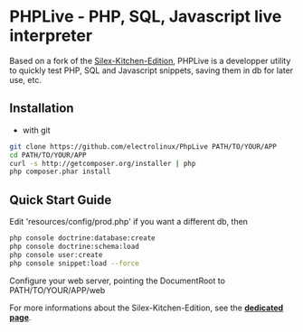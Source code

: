 PHPLive - PHP, SQL, Javascript live interpreter
===============================================

Based on a fork of the [Silex-Kitchen-Edition](http://lyrixx.github.com/Silex-Kitchen-Edition), PHPLive is a developper
utility to quickly test PHP, SQL and Javascript snippets, saving them
in db for later use, etc.

Installation
------------

* with git

```bash
git clone https://github.com/electrolinux/PhpLive PATH/TO/YOUR/APP
cd PATH/TO/YOUR/APP
curl -s http://getcomposer.org/installer | php
php composer.phar install
```

Quick Start Guide
-----------------

Edit 'resources/config/prod.php' if you want a different db, then

```bash
php console doctrine:database:create
php console doctrine:schema:load
php console user:create
php console snippet:load --force
```

Configure your web server, pointing the DocumentRoot to PATH/TO/YOUR/APP/web


For more informations about the Silex-Kitchen-Edition, see the
[**dedicated page**](http://lyrixx.github.com/Silex-Kitchen-Edition).


